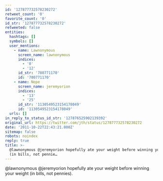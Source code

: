 ```yaml
---
id: '127877732578230272'
retweet_count: '0'
favorite_count: '0'
id_str: '127877732578230272'
retweeted: false
entities:
  hashtags: []
  symbols: []
  user_mentions:
    - name: Lawnonymous
      screen_name: lawnonymous
      indices:
        - '0'
        - '12'
      id_str: '780771170'
      id: '780771170'
    - name: Nope
      screen_name: jeremyorion
      indices:
        - '13'
        - '25'
      id_str: '1130549523154178049'
      id: '1130549523154178049'
  urls: []
in_reply_to_status_id_str: '127876525902139392'
original_url: https://twitter.com/jth/status/127877732578230272
date: '2011-10-22T22:43:21.000Z'
sitemap: false
robots: noindex
reply: true
title: >-
  @lawnonymous @jeremyorion hopefully ate your weight before winning your weight
  (in bills, not pennie…
---
```


@lawnonymous @jeremyorion hopefully ate your weight before winning your weight (in bills, not pennies).